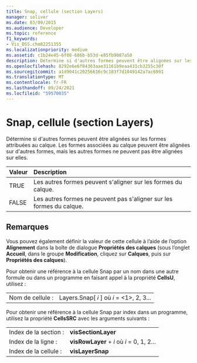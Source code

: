 ```yaml
---
title: Snap, cellule (section Layers)
manager: soliver
ms.date: 03/09/2015
ms.audience: Developer
ms.topic: reference
f1_keywords:
- Vis_DSS.chm82251355
ms.localizationpriority: medium
ms.assetid: c1b24e45-6f08-686b-b53d-e85fb9087a50
description: Détermine si d'autres formes peuvent être alignées sur les formes attribuées au calque. Les formes associées au calque peuvent être alignées sur d'autres formes, mais les autres formes ne peuvent pas être alignées sur elles.
ms.openlocfilehash: 8292e6e6f04363aae31161b9eaa431cb3255c30f
ms.sourcegitcommit: a1d9041c20256616c9c183f7d1049142a7ac6991
ms.translationtype: MT
ms.contentlocale: fr-FR
ms.lasthandoff: 09/24/2021
ms.locfileid: "59570035"
---
```

# <a name="snap-cell-layers-section"></a>Snap, cellule (section Layers)

Détermine si d'autres formes peuvent être alignées sur les formes attribuées au calque. Les formes associées au calque peuvent être alignées sur d'autres formes, mais les autres formes ne peuvent pas être alignées sur elles.
  
|**Valeur**|**Description**|
|:-----|:-----|
|TRUE  <br/> |Les autres formes peuvent s'aligner sur les formes du calque.  <br/> |
|FALSE  <br/> |Les autres formes ne peuvent pas s'aligner sur les formes du calque.  <br/> |
   
## <a name="remarks"></a>Remarques

Vous pouvez également définir la valeur de cette cellule à l’aide de l’option **Alignement** dans la boîte de dialogue **Propriétés des calques** (sous l’onglet **Accueil**, dans le groupe **Modification**, cliquez sur **Calques**, puis sur **Propriétés des calques**).
  
Pour obtenir une référence à la cellule Snap par un nom dans une autre formule ou dans un programme en faisant appel à la propriété **CellsU**, utilisez : 
  
|||
|:-----|:-----|
|Nom de cellule :  <br/> |Layers.Snap[ *i*  ] où  *i*  = <1>, 2, 3...  <br/> |
   
Pour obtenir une référence à la cellule Snap par index dans un programme, utilisez la propriété **CellsSRC** avec les arguments suivants : 
  
|||
|:-----|:-----|
|Index de la section :  <br/> |**visSectionLayer** <br/> |
|Index de la ligne :  <br/> |**visRowLayer**  +   *i* où *i* = 0, 1, 2...  <br/> |
|Index de la cellule :  <br/> |**visLayerSnap** <br/> |
   

